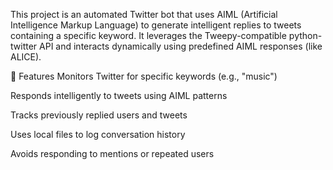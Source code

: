 This project is an automated Twitter bot that uses AIML (Artificial Intelligence Markup Language) to generate intelligent replies to tweets containing a specific keyword. It leverages the Tweepy-compatible python-twitter API and interacts dynamically using predefined AIML responses (like ALICE).

📌 Features
Monitors Twitter for specific keywords (e.g., "music")

Responds intelligently to tweets using AIML patterns

Tracks previously replied users and tweets

Uses local files to log conversation history

Avoids responding to mentions or repeated users
